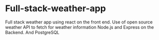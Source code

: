 # Full-stack-weather-app
Full stack weather app using react on the front end.
Use of open source weather API to fetch for weather information
Node.js and Express on the Backend.
And PostgreSQL
